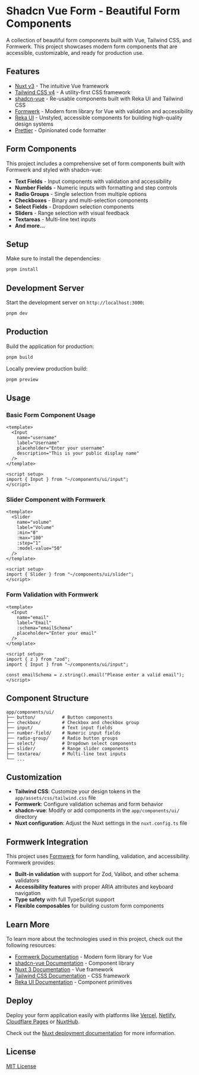 # Shadcn Vue Form - Beautiful Form Components

A collection of beautiful form components built with Vue, Tailwind CSS, and Formwerk. This project showcases modern form components that are accessible, customizable, and ready for production use.

## Features

- [Nuxt v3](https://nuxt.com/) - The intuitive Vue framework
- [Tailwind CSS v4](https://tailwindcss.com/) - A utility-first CSS framework
- [shadcn-vue](https://www.shadcn-vue.com/) - Re-usable components built with Reka UI and Tailwind CSS
- [Formwerk](https://formwerk.dev/) - Modern form library for Vue with validation and accessibility
- [Reka UI](https://reka-ui.com/) - Unstyled, accessible components for building high-quality design systems
- [Prettier](https://prettier.io/) - Opinionated code formatter

## Form Components

This project includes a comprehensive set of form components built with Formwerk and styled with shadcn-vue:

- **Text Fields** - Input components with validation and accessibility
- **Number Fields** - Numeric inputs with formatting and step controls
- **Radio Groups** - Single selection from multiple options
- **Checkboxes** - Binary and multi-selection components
- **Select Fields** - Dropdown selection components
- **Sliders** - Range selection with visual feedback
- **Textareas** - Multi-line text inputs
- **And more...**

## Setup

Make sure to install the dependencies:

```bash
pnpm install
```

## Development Server

Start the development server on `http://localhost:3000`:

```bash
pnpm dev
```

## Production

Build the application for production:

```bash
pnpm build
```

Locally preview production build:

```bash
pnpm preview
```

## Usage

### Basic Form Component Usage

```vue
<template>
  <Input
    name="username"
    label="Username"
    placeholder="Enter your username"
    description="This is your public display name"
  />
</template>

<script setup>
import { Input } from "~/components/ui/input";
</script>
```

### Slider Component with Formwerk

```vue
<template>
  <Slider
    name="volume"
    label="Volume"
    :min="0"
    :max="100"
    :step="1"
    :model-value="50"
  />
</template>

<script setup>
import { Slider } from "~/components/ui/slider";
</script>
```

### Form Validation with Formwerk

```vue
<template>
  <Input
    name="email"
    label="Email"
    :schema="emailSchema"
    placeholder="Enter your email"
  />
</template>

<script setup>
import { z } from "zod";
import { Input } from "~/components/ui/input";

const emailSchema = z.string().email("Please enter a valid email");
</script>
```

## Component Structure

```
app/components/ui/
├── button/          # Button components
├── checkbox/        # Checkbox and checkbox group
├── input/           # Text input fields
├── number-field/    # Numeric input fields
├── radio-group/     # Radio button groups
├── select/          # Dropdown select components
├── slider/          # Range slider components
├── textarea/        # Multi-line text inputs
└── ...
```

## Customization

- **Tailwind CSS**: Customize your design tokens in the `app/assets/css/tailwind.css` file
- **Formwerk**: Configure validation schemas and form behavior
- **shadcn-vue**: Modify or add components in the `app/components/ui/` directory
- **Nuxt configuration**: Adjust the Nuxt settings in the `nuxt.config.ts` file

## Formwerk Integration

This project uses [Formwerk](https://formwerk.dev/) for form handling, validation, and accessibility. Formwerk provides:

- **Built-in validation** with support for Zod, Valibot, and other schema validators
- **Accessibility features** with proper ARIA attributes and keyboard navigation
- **Type safety** with full TypeScript support
- **Flexible composables** for building custom form components

## Learn More

To learn more about the technologies used in this project, check out the following resources:

- [Formwerk Documentation](https://formwerk.dev/) - Modern form library for Vue
- [shadcn-vue Documentation](https://www.shadcn-vue.com/docs/introduction.html) - Component library
- [Nuxt 3 Documentation](https://nuxt.com/docs/getting-started/introduction) - Vue framework
- [Tailwind CSS Documentation](https://tailwindcss.com/docs) - CSS framework
- [Reka UI Documentation](https://reka-ui.com/docs/overview/getting-started) - Component primitives

## Deploy

Deploy your form application easily with platforms like [Vercel](https://vercel.com/), [Netlify](https://www.netlify.com/), [Cloudflare Pages](https://pages.cloudflare.com/) or [NuxtHub](https://hub.nuxt.com/).

Check out the [Nuxt deployment documentation](https://nuxt.com/docs/getting-started/deployment) for more information.

## License

[MIT License](LICENSE)
